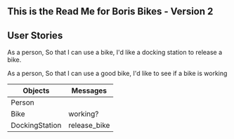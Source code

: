 ## This is the Read Me for Boris Bikes - Version 2


## User Stories
As a person,
So that I can use a bike,
I'd like a docking station to release a bike.

As a person,
So that I can use a good bike,
I'd like to see if a bike is working


| Objects     | Messages     |
| -----       | --------     |
| Person      |              |
| Bike        | working?     |
| DockingStation | release_bike |
